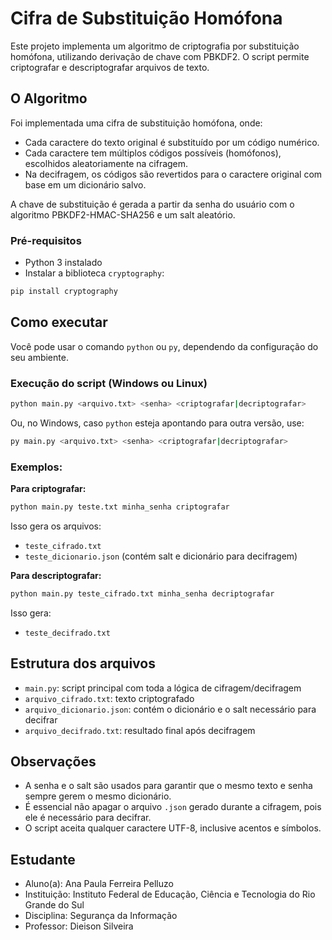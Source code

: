 
# Cifra de Substituição Homófona

Este projeto implementa um algoritmo de criptografia por substituição homófona, utilizando derivação de chave com PBKDF2. O script permite criptografar e descriptografar arquivos de texto.

## O Algoritmo 

Foi implementada uma cifra de substituição homófona, onde:
- Cada caractere do texto original é substituído por um código numérico.
- Cada caractere tem múltiplos códigos possíveis (homófonos), escolhidos aleatoriamente na cifragem.
- Na decifragem, os códigos são revertidos para o caractere original com base em um dicionário salvo.

A chave de substituição é gerada a partir da senha do usuário com o algoritmo PBKDF2-HMAC-SHA256 e um salt aleatório.

### Pré-requisitos

- Python 3 instalado
- Instalar a biblioteca `cryptography`:
```bash
pip install cryptography
```

## Como executar

Você pode usar o comando `python` ou `py`, dependendo da configuração do seu ambiente.

### Execução do script (Windows ou Linux)

```bash
python main.py <arquivo.txt> <senha> <criptografar|decriptografar>
```

Ou, no Windows, caso `python` esteja apontando para outra versão, use:

```bash
py main.py <arquivo.txt> <senha> <criptografar|decriptografar>
```

### Exemplos:

**Para criptografar:**

```bash
python main.py teste.txt minha_senha criptografar
```

Isso gera os arquivos:
- `teste_cifrado.txt`
- `teste_dicionario.json` (contém salt e dicionário para decifragem)

**Para descriptografar:**

```bash
python main.py teste_cifrado.txt minha_senha decriptografar
```

Isso gera:
- `teste_decifrado.txt`

## Estrutura dos arquivos

- `main.py`: script principal com toda a lógica de cifragem/decifragem
- `arquivo_cifrado.txt`: texto criptografado
- `arquivo_dicionario.json`: contém o dicionário e o salt necessário para decifrar
- `arquivo_decifrado.txt`: resultado final após decifragem

## Observações

- A senha e o salt são usados para garantir que o mesmo texto e senha sempre gerem o mesmo dicionário.
- É essencial não apagar o arquivo `.json` gerado durante a cifragem, pois ele é necessário para decifrar.
- O script aceita qualquer caractere UTF-8, inclusive acentos e símbolos.

## Estudante

- Aluno(a): Ana Paula Ferreira Pelluzo  
- Instituição: Instituto Federal de Educação, Ciência e Tecnologia do Rio Grande do Sul 
- Disciplina: Segurança da Informação  
- Professor: Dieison Silveira
